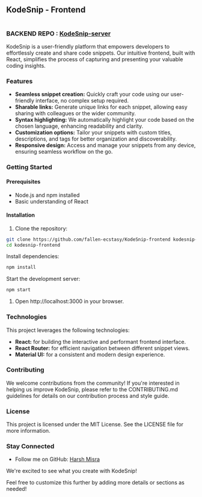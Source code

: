## KodeSnip - Frontend

![]()

### BACKEND REPO : [KodeSnip-server](https://github.com/fallen-ecstasy/KodeSnip-server)

KodeSnip is a user-friendly platform that empowers developers to effortlessly create and share code snippets. Our intuitive frontend, built with React, simplifies the process of capturing and presenting your valuable coding insights.

### Features

* **Seamless snippet creation:** Quickly craft your code using our user-friendly interface, no complex setup required.
* **Sharable links:** Generate unique links for each snippet, allowing easy sharing with colleagues or the wider community.
* **Syntax highlighting:** We automatically highlight your code based on the chosen language, enhancing readability and clarity.
* **Customization options:** Tailor your snippets with custom titles, descriptions, and tags for better organization and discoverability.
* **Responsive design:** Access and manage your snippets from any device, ensuring seamless workflow on the go.

### Getting Started

#### Prerequisites

* Node.js and npm installed
* Basic understanding of React

#### Installation

1. Clone the repository:

```bash
git clone https://github.com/fallen-ecstasy/KodeSnip-frontend kodesnip-frontend
cd kodesnip-frontend
```

Install dependencies:
```bash
npm install
```


Start the development server:
```bash
npm start
```


1. Open http://localhost:3000 in your browser.

### Technologies

This project leverages the following technologies:

* **React:** for building the interactive and performant frontend interface.
* **React Router:** for efficient navigation between different snippet views.
* **Material UI:** for a consistent and modern design experience.

### Contributing

We welcome contributions from the community! If you're interested in helping us improve KodeSnip, please refer to the CONTRIBUTING.md guidelines for details on our contribution process and style guide.

### License

This project is licensed under the MIT License. See the LICENSE file for more information.

### Stay Connected

* Follow me on GitHub: [Harsh Misra](https://github.com/fallen-ecstasy)

We're excited to see what you create with KodeSnip!



Feel free to customize this further by adding more details or sections as needed!